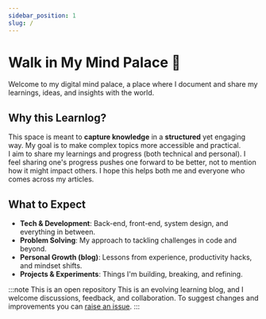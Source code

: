 ```yaml
---
sidebar_position: 1
slug: /
---
```


# Walk in My Mind Palace 🧠

Welcome to my digital mind palace, a place where I document and share my learnings, ideas, and insights with the world.

## Why this Learnlog?

This space is meant to **capture knowledge** in a **structured** yet engaging way. My goal is to make complex topics more accessible and practical.
\
I aim to share my learnings and progress (both technical and personal). I feel sharing one's progress pushes one forward to be better, not to mention how it might impact others.
I hope this helps both me and everyone who comes across my articles.

## What to Expect

- **Tech & Development**: Back-end, front-end, system design, and everything in between.
- **Problem Solving**: My approach to tackling challenges in code and beyond.
- **Personal Growth (blog)**: Lessons from experience, productivity hacks, and mindset shifts.
- **Projects & Experiments**: Things I'm building, breaking, and refining.

:::note This is an open repository
This is an evolving learning blog, and I welcome discussions, feedback, and collaboration.
To suggest changes and improvements you can [raise an issue](https://github.com/ShauryaSwarup/shaunotes/issues).
:::
